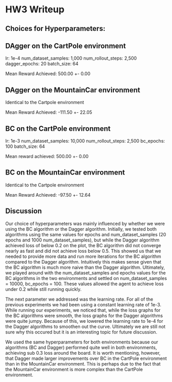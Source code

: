 # HW3 Writeup

## Choices for Hyperparameters:

## DAgger on the CartPole environment
lr: 1e-4
num_dataset_samples: 1,000
num_rollout_steps: 2,500
dagger_epochs: 20
batch_size: 64

Mean Reward Achieved: 500.00 +- 0.00
## DAgger on the MountainCar environment
Identical to the Cartpole environment

Mean Reward Achieved: -111.50 +- 22.05
## BC on the CartPole environment
lr: 1e-3 
num_dataset_samples: 10,000
num_rollout_steps: 2,500
bc_epochs: 100
batch_size: 64

Mean reward achieved: 500.00 +- 0.00
## BC on the MountainCar environment
Identical to the Cartpole environment

Mean Reward Achieved: -97.50 +- 12.64

## Discussion

Our choice of hyperparameters was mainly influenced by whether we were using the BC algorithm or the Dagger algorithm. Initially, we tested both algorithms using the same values for epochs and num_dataset_samples (20 epochs and 1000 num_dataset_samples), but while the Dagger algorithm achieved loss of below 0.2 on the plot, the BC algorithm did not converge nearly as fast and did not achieve loss below 0.5. This showed us that we needed to provide more data and run more iterations for the BC algorithm compared to the Dagger algorithm. Intuitively this makes sense given that the BC algorithm is much more naive than the Dagger algorithm. Ultimately, we played around with the num_dataset_samples and epochs values for the BC algorithms in the two environments and settled on num_dataset_samples = 10000, bc_epochs = 100. These values allowed the agent to achieve loss under 0.2 while still running quickly. 

The next parameter we addressed was the learning rate. For all of the previous experiments we had been using a constant learning rate of 1e-3. While running our experiments, we noticed that, while the loss graphs for the BC algorithms were smooth, the loss graphs for the Dagger algorithms were quite jumpy. Because of this, we lowered the learning rate to 1e-4 for the Dagger algorithms to smoothen out the curve. Ultimately we are still not sure why this occured but it is an interesting topic for future discussion. 

We used the same hyperparameters for both environments because our algorithms (BC and Dagger) performed quite well in both environments, achieving sub 0.3 loss around the board. It is worth mentioning, however, that Dagger made larger improvements over BC in the CartPole environment than in the MountainCar environment. This is perhaps due to the fact that the MountainCar environment is more complex than the CartPole environment. 